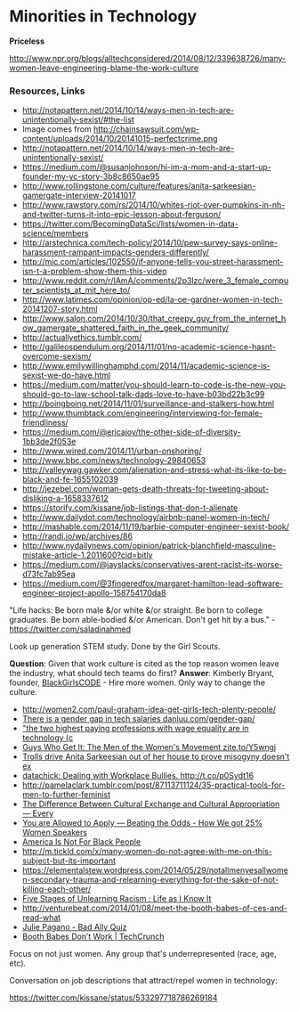 # Minorities in Technology

**Priceless**

http://www.npr.org/blogs/alltechconsidered/2014/08/12/339638726/many-women-leave-engineering-blame-the-work-culture


### Resources, Links
* http://notapattern.net/2014/10/14/ways-men-in-tech-are-unintentionally-sexist/#the-list
* Image comes from http://chainsawsuit.com/wp-content/uploads/2014/10/20141015-perfectcrime.png
* http://notapattern.net/2014/10/14/ways-men-in-tech-are-unintentionally-sexist/
* https://medium.com/@susanjohnson/hi-im-a-mom-and-a-start-up-founder-my-yc-story-3b8c8650ae95
* http://www.rollingstone.com/culture/features/anita-sarkeesian-gamergate-interview-20141017
* http://www.rawstory.com/rs/2014/10/whites-riot-over-pumpkins-in-nh-and-twitter-turns-it-into-epic-lesson-about-ferguson/
* https://twitter.com/BecomingDataSci/lists/women-in-data-science/members
* http://arstechnica.com/tech-policy/2014/10/pew-survey-says-online-harassment-rampant-impacts-genders-differently/
* http://mic.com/articles/102550/if-anyone-tells-you-street-harassment-isn-t-a-problem-show-them-this-video
* http://www.reddit.com/r/IAmA/comments/2p3lzc/were_3_female_computer_scientists_at_mit_here_to/
* http://www.latimes.com/opinion/op-ed/la-oe-gardner-women-in-tech-20141207-story.html
* http://www.salon.com/2014/10/30/that_creepy_guy_from_the_internet_how_gamergate_shattered_faith_in_the_geek_community/
* http://actuallyethics.tumblr.com/
* http://galileospendulum.org/2014/11/01/no-academic-science-hasnt-overcome-sexism/
* http://www.emilywillinghamphd.com/2014/11/academic-science-is-sexist-we-do-have.html
* https://medium.com/matter/you-should-learn-to-code-is-the-new-you-should-go-to-law-school-talk-dads-love-to-have-b03bd22b3c99
* http://boingboing.net/2014/11/01/surveillance-and-stalkers-how.html
* http://www.thumbtack.com/engineering/interviewing-for-female-friendliness/
* https://medium.com/@ericajoy/the-other-side-of-diversity-1bb3de2f053e
* http://www.wired.com/2014/11/urban-onshoring/
* http://www.bbc.com/news/technology-29840653
* http://valleywag.gawker.com/alienation-and-stress-what-its-like-to-be-black-and-fe-1655102039
* http://jezebel.com/woman-gets-death-threats-for-tweeting-about-disliking-a-1658337612
* https://storify.com/kissane/job-listings-that-don-t-alienate
* http://www.dailydot.com/technology/airbnb-panel-women-in-tech/
* http://mashable.com/2014/11/19/barbie-computer-engineer-sexist-book/
* http://randi.io/wp/archives/86
* http://www.nydailynews.com/opinion/patrick-blanchfield-masculine-mistake-article-1.2011600?cid=bitly
* https://medium.com/@jayslacks/conservatives-arent-racist-its-worse-d73fc7ab95ea
* https://medium.com/@3fingeredfox/margaret-hamilton-lead-software-engineer-project-apollo-158754170da8



"Life hacks: Be born male &/or white &/or straight. Be born to college graduates. Be born able-bodied &/or American. Don't get hit by a bus." - https://twitter.com/saladinahmed

Look up generation STEM study. Done by the Girl Scouts.

**Question**: Given that work culture is cited as the top reason women leave the industry, what should tech teams do first?
**Answer**: Kimberly Bryant, founder, [BlackGirlsCODE](http://www.blackgirlscode.com/) - Hire more women. Only way to change the culture.


<ul>
<li><a href="http://women2.com/paul-graham-idea-get-girls-tech-plenty-people/" time_added="1388615506" tags="">http://women2.com/paul-graham-idea-get-girls-tech-plenty-people/</a></li>
<li><a href="http://danluu.com/gender-gap/" time_added="1394486500" tags="">There is a gender gap in tech salaries danluu.com/gender-gap/</a></li>
<li><a href="http://qz.com/182977/there-is-no-gender-gap-in-tech-salaries/#/h/51099,4/" time_added="1393871823" tags="">"the two highest paying professions with wage equality are in technology (c</a></li>
<li><a href="http://zite.to/Y5wngj" time_added="1363057591" tags="">Guys Who Get It: The Men of the Women's Movement zite.to/Y5wngj</a></li>
<li><a href="http://www.theverge.com/2014/8/27/6075179/anita-sarkeesian-says-she-was-driven-out-of-house-by-threats" time_added="1409209191" tags="">Trolls drive Anita Sarkeesian out of her house to prove misogyny doesn't ex</a></li>
<li><a href="http://t.co/p0Sydt16" time_added="1349698560" tags="">datachick: Dealing with Workplace Bullies. http://t.co/p0Sydt16</a></li>
<li><a href="http://pamelaclark.tumblr.com/post/87113711124/35-practical-tools-for-men-to-further-feminist" time_added="1401311638" tags="">http://pamelaclark.tumblr.com/post/87113711124/35-practical-tools-for-men-to-further-feminist</a></li>
<li><a href="http://everydayfeminism.com/2013/09/cultural-exchange-and-cultural-appropriation/" time_added="1394628407" tags="">The Difference Between Cultural Exchange and Cultural Appropriation — Every</a></li>
<li><a href="http://allowedtoapply.tumblr.com/post/78021781605/beating-the-odds-how-we-got-25-women-speakers-for" time_added="1393530793" tags="">You are Allowed to Apply — Beating the Odds - How We got 25% Women Speakers</a></li>
<li><a href="http://theconcourse.deadspin.com/america-is-not-for-black-people-1620169913/+GregHoward1" time_added="1407903375" tags="">America Is Not For Black People</a></li>
<li><a href="http://m.tickld.com/x/many-women-do-not-agree-with-me-on-this-subject-but-its-important" time_added="1406840773" tags="">http://m.tickld.com/x/many-women-do-not-agree-with-me-on-this-subject-but-its-important</a></li>
<li><a href="https://elementalstew.wordpress.com/2014/05/29/notallmenyesallwomen-secondary-trauma-and-relearning-everything-for-the-sake-of-not-killing-each-other/" time_added="1401473432" tags="">https://elementalstew.wordpress.com/2014/05/29/notallmenyesallwomen-secondary-trauma-and-relearning-everything-for-the-sake-of-not-killing-each-other/</a></li>
<li><a href="http://kronda.com/five-stages-of-unlearning-racism#stage-3-someone-teach-me" time_added="1405982590" tags="">Five Stages of Unlearning Racism : Life as I Know It</a></li>
<li><a href="http://venturebeat.com/2014/01/08/meet-the-booth-babes-of-ces-and-read-what-they-really-think-about-attendees/" time_added="1389208541" tags="">http://venturebeat.com/2014/01/08/meet-the-booth-babes-of-ces-and-read-what</a></li>
<li><a href="http://juliepagano.com/blog/2014/02/26/bad-ally-quiz/" time_added="1393619680" tags="">Julie Pagano - Bad Ally Quiz</a></li>
<li><a href="http://techcrunch.com/2014/01/13/booth-babes-dont-convert/" time_added="1389765884" tags="">Booth Babes Don’t Work | TechCrunch</a></li>
</ul>

Focus on not just women. Any group that's underrepresented (race, age, etc).


Conversation on job descriptions that attract/repel women in technology:

https://twitter.com/kissane/status/533297718786269184

